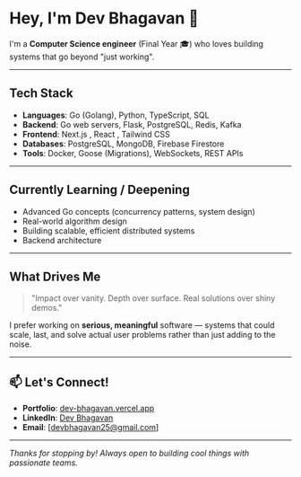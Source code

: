 # Hey, I'm Dev Bhagavan 👋


I'm a **Computer Science engineer** (Final Year 🎓) who loves building systems that go beyond "just working".

---

## Tech Stack

- **Languages**: Go (Golang), Python, TypeScript, SQL
- **Backend**: Go web servers, Flask, PostgreSQL, Redis, Kafka
- **Frontend**: Next.js , React , Tailwind CSS
- **Databases**: PostgreSQL, MongoDB, Firebase Firestore
- **Tools**: Docker, Goose (Migrations), WebSockets, REST APIs

---

##  Currently Learning / Deepening

- Advanced Go concepts (concurrency patterns, system design)
- Real-world algorithm design 
- Building scalable, efficient distributed systems
- Backend architecture

---

## What Drives Me

> "Impact over vanity. Depth over surface. Real solutions over shiny demos."

I prefer working on **serious, meaningful** software — systems that could scale, last, and solve actual user problems rather than just adding to the noise.

---

## 📫 Let's Connect!

- **Portfolio**: [dev-bhagavan.vercel.app](https://dev-bhagavan.vercel.app)
- **LinkedIn**: [Dev Bhagavan](https://www.linkedin.com/in/dev-bhagavan/)
- **Email**: [devbhagavan25@gmail.com]

---

_Thanks for stopping by! Always open to building cool things with passionate teams._
